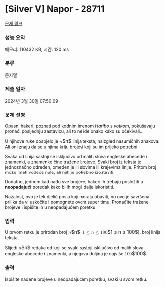 # [Silver V] Napor - 28711 

[문제 링크](https://www.acmicpc.net/problem/28711) 

### 성능 요약

메모리: 110432 KB, 시간: 120 ms

### 분류

문자열

### 제출 일자

2024년 3월 30일 07:50:09

### 문제 설명

<p>Opasni hakeri, poznati pod kodnim imenom <em>Haribo s votkom</em>, pokušavaju pronaći posljednju zastavicu, ali to ne ide onako kako su očekivali...</p>

<p>U njihove ruke dospjelo je <mjx-container class="MathJax" jax="CHTML" style="font-size: 109%; position: relative;"><mjx-math class="MJX-TEX" aria-hidden="true"><mjx-mi class="mjx-i"><mjx-c class="mjx-c1D45B TEX-I"></mjx-c></mjx-mi></mjx-math><mjx-assistive-mml unselectable="on" display="inline"><math xmlns="http://www.w3.org/1998/Math/MathML"><mi>n</mi></math></mjx-assistive-mml><span aria-hidden="true" class="no-mathjax mjx-copytext">$n$</span></mjx-container> linija teksta, naizgled nasumičnih znakova. Ali oni znaju da se u njima kriju brojevi koji su im prijeko potrebni.</p>

<p>Svaka od linija sastoji se isključivo od malih slova engleske abecede i znamenki, a znamenke čine tražene brojeve. Svaki broj iz teksta je jednoznačno određen, omeđen je ili slovima ili krajevima linije. Pritom broj može imati vodeće nule, ali njih je potrebno izostaviti.</p>

<p>Dodatno, jednom kad nađu sve brojeve, hakeri ih trebaju posložiti u <strong>neopadajući</strong> poredak kako bi ih mogli dalje iskoristiti.</p>

<p>Nažalost, ovo je tek djelić posla koji moraju obaviti, no ovo je savršena prilika da vi uskočite i pomognete ovom super timu. Pronađite tražene brojeve i ispišite ih u neopadajućem poretku.</p>

### 입력 

 <p>U prvom retku je prirodan broj <mjx-container class="MathJax" jax="CHTML" style="font-size: 109%; position: relative;"><mjx-math class="MJX-TEX" aria-hidden="true"><mjx-mi class="mjx-i"><mjx-c class="mjx-c1D45B TEX-I"></mjx-c></mjx-mi></mjx-math><mjx-assistive-mml unselectable="on" display="inline"><math xmlns="http://www.w3.org/1998/Math/MathML"><mi>n</mi></math></mjx-assistive-mml><span aria-hidden="true" class="no-mathjax mjx-copytext">$n$</span></mjx-container> (<mjx-container class="MathJax" jax="CHTML" style="font-size: 109%; position: relative;"><mjx-math class="MJX-TEX" aria-hidden="true"><mjx-mn class="mjx-n"><mjx-c class="mjx-c31"></mjx-c></mjx-mn><mjx-mo class="mjx-n" space="4"><mjx-c class="mjx-c2264"></mjx-c></mjx-mo><mjx-mi class="mjx-i" space="4"><mjx-c class="mjx-c1D45B TEX-I"></mjx-c></mjx-mi><mjx-mo class="mjx-n" space="4"><mjx-c class="mjx-c2264"></mjx-c></mjx-mo><mjx-mn class="mjx-n" space="4"><mjx-c class="mjx-c31"></mjx-c><mjx-c class="mjx-c30"></mjx-c><mjx-c class="mjx-c30"></mjx-c></mjx-mn></mjx-math><mjx-assistive-mml unselectable="on" display="inline"><math xmlns="http://www.w3.org/1998/Math/MathML"><mn>1</mn><mo>≤</mo><mi>n</mi><mo>≤</mo><mn>100</mn></math></mjx-assistive-mml><span aria-hidden="true" class="no-mathjax mjx-copytext">$1 ≤ n ≤ 100$</span></mjx-container>), broj linija teksta.</p>

<p>Slijedi <mjx-container class="MathJax" jax="CHTML" style="font-size: 109%; position: relative;"><mjx-math class="MJX-TEX" aria-hidden="true"><mjx-mi class="mjx-i"><mjx-c class="mjx-c1D45B TEX-I"></mjx-c></mjx-mi></mjx-math><mjx-assistive-mml unselectable="on" display="inline"><math xmlns="http://www.w3.org/1998/Math/MathML"><mi>n</mi></math></mjx-assistive-mml><span aria-hidden="true" class="no-mathjax mjx-copytext">$n$</span></mjx-container> redaka od koji se svaki sastoji isključivo od malih slova engleske abecede i znamenki, a njegova duljina je najviše <mjx-container class="MathJax" jax="CHTML" style="font-size: 109%; position: relative;"><mjx-math class="MJX-TEX" aria-hidden="true"><mjx-mn class="mjx-n"><mjx-c class="mjx-c31"></mjx-c><mjx-c class="mjx-c30"></mjx-c><mjx-c class="mjx-c30"></mjx-c></mjx-mn></mjx-math><mjx-assistive-mml unselectable="on" display="inline"><math xmlns="http://www.w3.org/1998/Math/MathML"><mn>100</mn></math></mjx-assistive-mml><span aria-hidden="true" class="no-mathjax mjx-copytext">$100$</span></mjx-container>.</p>

### 출력 

 <p>Ispišite nađene brojeve u neopadajućem poretku, svaki u svom retku.</p>

